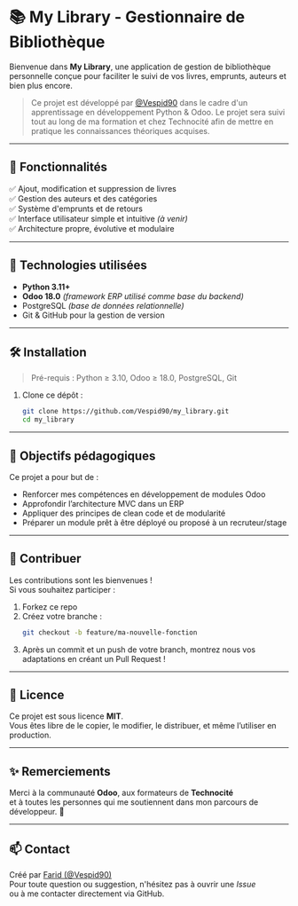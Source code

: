 # 📚 My Library - Gestionnaire de Bibliothèque

Bienvenue dans **My Library**, une application de gestion de bibliothèque personnelle conçue pour faciliter le suivi de vos livres, emprunts, auteurs et bien plus encore.

> Ce projet est développé par [@Vespid90](https://github.com/Vespid90) dans le cadre d'un apprentissage en développement Python & Odoo.
> Le projet sera suivi tout au long de ma formation et chez Technocité afin de mettre en pratique les connaissances théoriques acquises.

---

## 🚀 Fonctionnalités

✅ Ajout, modification et suppression de livres  
✅ Gestion des auteurs et des catégories  
✅ Système d'emprunts et de retours  
✅ Interface utilisateur simple et intuitive *(à venir)*  
✅ Architecture propre, évolutive et modulaire

---

## 🧱 Technologies utilisées

- **Python 3.11+**
- **Odoo 18.0** *(framework ERP utilisé comme base du backend)*
- PostgreSQL *(base de données relationnelle)*
- Git & GitHub pour la gestion de version

---

## 🛠 Installation

> Pré-requis : Python ≥ 3.10, Odoo ≥ 18.0, PostgreSQL, Git

1. Clone ce dépôt :
   ```bash
   git clone https://github.com/Vespid90/my_library.git
   cd my_library

---

## 🧠 Objectifs pédagogiques

Ce projet a pour but de :

- Renforcer mes compétences en développement de modules Odoo
- Approfondir l’architecture MVC dans un ERP
- Appliquer des principes de clean code et de modularité
- Préparer un module prêt à être déployé ou proposé à un recruteur/stage

---

## 🤝 Contribuer

Les contributions sont les bienvenues !  
Si vous souhaitez participer :

1. Forkez ce repo
2. Créez votre branche :
   ```bash
   git checkout -b feature/ma-nouvelle-fonction
3. Après un commit et un push de votre branch, montrez nous vos adaptations en créant un Pull Request !

---

## 📃 Licence

Ce projet est sous licence **MIT**.  
Vous êtes libre de le copier, le modifier, le distribuer, et même l’utiliser en production.

---

## ✨ Remerciements

Merci à la communauté **Odoo**, aux formateurs de **Technocité**  
et à toutes les personnes qui me soutiennent dans mon parcours de développeur. 🚀

---

## 📫 Contact

Créé par [Farid (@Vespid90)](https://github.com/Vespid90)  
Pour toute question ou suggestion, n'hésitez pas à ouvrir une *Issue*  
ou à me contacter directement via GitHub.


